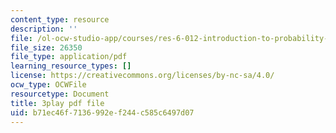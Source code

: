 ```yaml
---
content_type: resource
description: ''
file: /ol-ocw-studio-app/courses/res-6-012-introduction-to-probability-spring-2018/b71ec46f7136992ef244c585c6497d07_KSrPJe7y9oA.pdf
file_size: 26350
file_type: application/pdf
learning_resource_types: []
license: https://creativecommons.org/licenses/by-nc-sa/4.0/
ocw_type: OCWFile
resourcetype: Document
title: 3play pdf file
uid: b71ec46f-7136-992e-f244-c585c6497d07
---
```

